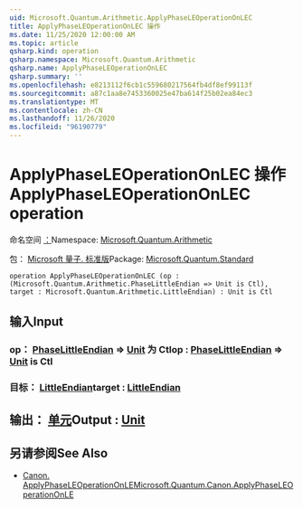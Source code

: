 ```yaml
---
uid: Microsoft.Quantum.Arithmetic.ApplyPhaseLEOperationOnLEC
title: ApplyPhaseLEOperationOnLEC 操作
ms.date: 11/25/2020 12:00:00 AM
ms.topic: article
qsharp.kind: operation
qsharp.namespace: Microsoft.Quantum.Arithmetic
qsharp.name: ApplyPhaseLEOperationOnLEC
qsharp.summary: ''
ms.openlocfilehash: e8213112f6cb1c559680217564fb4df8ef99113f
ms.sourcegitcommit: a87c1aa8e7453360025e47ba614f25b02ea84ec3
ms.translationtype: MT
ms.contentlocale: zh-CN
ms.lasthandoff: 11/26/2020
ms.locfileid: "96190779"
---
```

# <a name="applyphaseleoperationonlec-operation"></a><span data-ttu-id="b101f-102">ApplyPhaseLEOperationOnLEC 操作</span><span class="sxs-lookup"><span data-stu-id="b101f-102">ApplyPhaseLEOperationOnLEC operation</span></span>

<span data-ttu-id="b101f-103">命名空间 [：](xref:Microsoft.Quantum.Arithmetic)</span><span class="sxs-lookup"><span data-stu-id="b101f-103">Namespace: [Microsoft.Quantum.Arithmetic](xref:Microsoft.Quantum.Arithmetic)</span></span>

<span data-ttu-id="b101f-104">包： [Microsoft 量子. 标准版](https://nuget.org/packages/Microsoft.Quantum.Standard)</span><span class="sxs-lookup"><span data-stu-id="b101f-104">Package: [Microsoft.Quantum.Standard](https://nuget.org/packages/Microsoft.Quantum.Standard)</span></span>




```qsharp
operation ApplyPhaseLEOperationOnLEC (op : (Microsoft.Quantum.Arithmetic.PhaseLittleEndian => Unit is Ctl), target : Microsoft.Quantum.Arithmetic.LittleEndian) : Unit is Ctl
```


## <a name="input"></a><span data-ttu-id="b101f-105">输入</span><span class="sxs-lookup"><span data-stu-id="b101f-105">Input</span></span>

### <a name="op--phaselittleendian--unit--is-ctl"></a><span data-ttu-id="b101f-106">op： [PhaseLittleEndian](xref:Microsoft.Quantum.Arithmetic.PhaseLittleEndian) => [Unit](xref:microsoft.quantum.lang-ref.unit)  为 Ctl</span><span class="sxs-lookup"><span data-stu-id="b101f-106">op : [PhaseLittleEndian](xref:Microsoft.Quantum.Arithmetic.PhaseLittleEndian) => [Unit](xref:microsoft.quantum.lang-ref.unit)  is Ctl</span></span>




### <a name="target--littleendian"></a><span data-ttu-id="b101f-107">目标： [LittleEndian](xref:Microsoft.Quantum.Arithmetic.LittleEndian)</span><span class="sxs-lookup"><span data-stu-id="b101f-107">target : [LittleEndian](xref:Microsoft.Quantum.Arithmetic.LittleEndian)</span></span>





## <a name="output--unit"></a><span data-ttu-id="b101f-108">输出： [单元](xref:microsoft.quantum.lang-ref.unit)</span><span class="sxs-lookup"><span data-stu-id="b101f-108">Output : [Unit](xref:microsoft.quantum.lang-ref.unit)</span></span>



## <a name="see-also"></a><span data-ttu-id="b101f-109">另请参阅</span><span class="sxs-lookup"><span data-stu-id="b101f-109">See Also</span></span>

- [<span data-ttu-id="b101f-110">Canon. ApplyPhaseLEOperationOnLE</span><span class="sxs-lookup"><span data-stu-id="b101f-110">Microsoft.Quantum.Canon.ApplyPhaseLEOperationOnLE</span></span>](xref:Microsoft.Quantum.Canon.ApplyPhaseLEOperationOnLE)